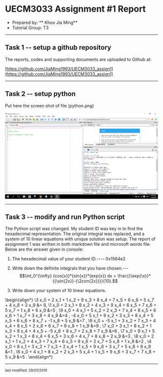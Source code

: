 UECM3033 Assignment #1 Report
========================================================

- Prepared by: ** Khoo Jia Ming**
- Tutorial Group: T3

--------------------------------------------------------

## Task 1 -- setup a github repository

The reports, codes and supporting documents are uploaded to Github at: 

[https://github.com/JiaMing1993/UECM3033_assign1](https://github.com/JiaMing1993/UECM3033_assign1) 

---------------------------------------------------------

## Task 2 -- setup python

Put here the screen shot of file (python.png)

![python.png](python.png)


------------------------------------------------------------

## Task 3 -- modify and run Python script

The Python script was changed. My student ID was key in to find the hexadecimal representation. The original integral was replaced, and a system of 10 linear equations with unique solution was setup. The report of assignment 1 was written in both markdown file and microsoft words file. Below are the answer given in console:

1. The hexadecimal value of your student ID.---- 0x1564e2
2. Write down the definite integrals that you have chosen.--- $$\int_0^{\infty} {cos{x}}*{sin{x}}*{exp{x}} dx = \frac{{\exp{\x}}*{{\sin{2x}}-{\2con{2x}}}}{10}.$$

3. Write down your system of 10 linear equations.


\begin{align*}
\3 x_0 + 2 x_1 + 1 x_2 + 9 x_3 + 8 x_4 + 7 x_5 + 6 x_6 + 5 x_7 + 4 x_8 + 3 x_9 &= 8,
\1 x_0 + 2 x_1 + 8 x_2 + 4 x_3 + 9 x_4 + 6 x_5 + 7 x_6 + 5 x_7 + 1 x_8 + 6 x_9 &=5 ,
\9 x_0 + 4 x_1 + 5 x_2 + 2 x_3 + 7 x_4 + 8 x_5 + 6 x_6 + 1 x_7 + 3 x_8 + 4 x_9 &=4 ,
\-4 x_0 + 5 x_1 + 9 x_2 + 3 x_3 + 8 x_4 + 5 x_5 + 6 x_6 + 8 x_7 + -1 x_8 + 5 x_9 &=7 ,
\9 x_0 + -5 x_1 + 3 x_2 + 7 x_3 + 4 x_4 + 8 x_5 + 2 x_6 + 6 x_7 + 9 x_8 + 1 x_9 &=9 ,
\7 x_0 + 3 x_1 + 8 x_2 + 1 x_3 + 9 x_4 + 4 x_5 + -5 x_6 + 8 x_7 + 2 x_8 + 7 x_9 &=6 ,
\7 x_0 + 9 x_1 + 5 x_2 + 1 x_3 + 8 x_4 + 6 x_5 + 3 x_6 + 4 x_7 + 8 x_8 + 2 x_9 &=3 ,
\8 x_0 + 2 x_1 + 1 x_2 + 4 x_3 + 7 x_4 + 6 x_5 + 9 x_6 + 2 x_7 + 5 x_8 + 1 x_9 &=2 ,
\4 x_0 + 8 x_1 + 3 x_2 + 7 x_3 + 2 x_4 + 1 x_5 + 9 x_6 + 3 x_7 + 5 x_8 + 8 x_9 &=1 ,
\6 x_0 + 4 x_1 + 8 x_2 + 2 x_3 + 5 x_4 + 1 x_5 + 9 x_6 + 3 x_7 + 7 x_8 + 5 x_9 &=5 .
\end{align*}


-----------------------------------

<sup>last modified: 29/01/2016</sup>
